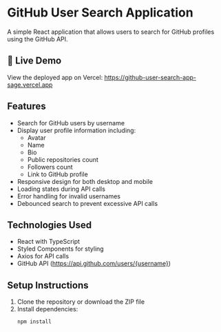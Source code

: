 # GitHub User Search Application

A simple React application that allows users to search for GitHub profiles using the GitHub API.

## 🔗 Live Demo
View the deployed app on Vercel: https://github-user-search-app-sage.vercel.app

## Features

- Search for GitHub users by username
- Display user profile information including:
  - Avatar
  - Name
  - Bio
  - Public repositories count
  - Followers count
  - Link to GitHub profile
- Responsive design for both desktop and mobile
- Loading states during API calls
- Error handling for invalid usernames
- Debounced search to prevent excessive API calls

## Technologies Used

- React with TypeScript
- Styled Components for styling
- Axios for API calls
- GitHub API (https://api.github.com/users/{username})

## Setup Instructions

1. Clone the repository or download the ZIP file
2. Install dependencies:
   ```bash
   npm install